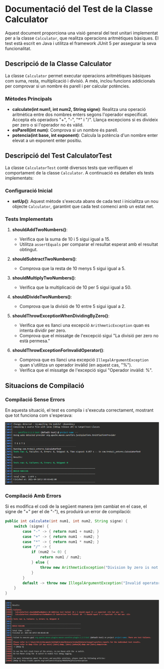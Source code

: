 # Documentació del Test de la Classe Calculator

Aquest document proporciona una visió general del test unitari implementat per a la classe `Calculator`, que realitza operacions aritmètiques bàsiques. El test està escrit en Java i utilitza el framework JUnit 5 per assegurar la seva funcionalitat.

## Descripció de la Classe Calculator

La classe `Calculator` permet executar operacions aritmètiques bàsiques com suma, resta, multiplicació i divisió. A més, inclou funcions addicionals per comprovar si un nombre és parell i per calcular potències.

### Mètodes Principals

- **calculate(int num1, int num2, String signe)**: Realitza una operació aritmètica entre dos nombres enters segons l'operador especificat. Accepta els operadors "+", "-", "*" i "/". Llança excepcions si es divideix per zero o si l'operador no és vàlid.
- **esParell(int num)**: Comprova si un nombre és parell.
- **potencia(int base, int exponent)**: Calcula la potència d'un nombre enter elevat a un exponent enter positiu.

## Descripció del Test CalculatorTest

La classe `CalculatorTest` conté diversos tests que verifiquen el comportament de la classe `Calculator`. A continuació es detallen els tests implementats:

### Configuració Inicial

- **setUp()**: Aquest mètode s'executa abans de cada test i inicialitza un nou objecte `Calculator`, garantint que cada test comenci amb un estat net.

### Tests Implementats

1. **shouldAddTwoNumbers()**: 
   - Verifica que la suma de 10 i 5 sigui igual a 15.
   - Utilitza `assertEquals` per comparar el resultat esperat amb el resultat obtingut.

2. **shouldSubtractTwoNumbers()**: 
   - Comprova que la resta de 10 menys 5 sigui igual a 5.

3. **shouldMultiplyTwoNumbers()**: 
   - Verifica que la multiplicació de 10 per 5 sigui igual a 50.

4. **shouldDivideTwoNumbers()**: 
   - Comprova que la divisió de 10 entre 5 sigui igual a 2.

5. **shouldThrowExceptionWhenDividingByZero()**: 
   - Verifica que es llanci una excepció `ArithmeticException` quan es intenta dividir per zero.
   - Comprova que el missatge de l'excepció sigui "La divisió per zero no està permesa."

6. **shouldThrowExceptionForInvalidOperator()**: 
   - Comprova que es llanci una excepció `IllegalArgumentException` quan s'utilitza un operador invàlid (en aquest cas, "%").
   - Verifica que el missatge de l'excepció sigui "Operador invàlid: %".

## Situacions de Compilació

### Compilació Sense Errors

En aquesta situació, el test es compila i s'executa correctament, mostrant que tot funciona com s'esperava:

![Compilació Sense Errors](treballEntorns/data/compile_ok.png)

### Compilació Amb Errors

Si es modifica el codi de la següent manera (em cambiat en el case, el signe de "+" per el de "-"), es produirà un error de compilació:

```java
public int calculate(int num1, int num2, String signe) {
    switch (signe) {
        case "-" -> { return num1 + num2; }
        case "+" -> { return num1 - num2; }
        case "*" -> { return num1 * num2; }
        case "/" -> {
            if (num2 != 0) {
                return num1 / num2;
            } else {
                throw new ArithmeticException("Division by zero is not allowed.");
            }
        }
        default -> throw new IllegalArgumentException("Invalid operator: " + signe);
    }
}
```
![Compilació Amb Errors](treballEntorns/data/compile_error.png)
